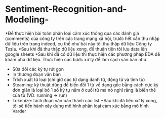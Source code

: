 # Sentiment-Recognition-and-Modeling-
*Để thực hiện bài toán phân loại cảm xúc thông qua các đánh giá (comments) của công ty trên các trang mạng xã hội, trước hết cần thu nhập dữ liệu trên trang indeed, cụ thể như bài này tôi thu thập dữ liệu Công ty Tesla.
*Sau khi đã thu thập dữ liệu xong, để thuận tiện tôi lưu data lên google sheets
*Sau khi đã có dữ liệu thì thực hiện các phương pháp EDA để khám phá dữ liệu. Thực hiện các bước xử lý để làm sạch văn bản như:
- Sửa đổi các ký tự rút gọn
- In thường đoạn văn bản
- Trích xuất từ loại (chỉ giữ các từ dạng danh từ, động từ và tính từ)
- Steaming: kỹ thuật dùng để biến đổi 1 từ về dạng gốc bằng cách cực kỳ đơn giản là loại bỏ 1 số ký tự nằm ở cuối từ mà nó nghĩ rằng là biến thể của từ (VD: running -> run)
- Tokenize: tách đoạn văn bản thành các list
*Sau khi đã tiền xử lý xong, tôi sẽ tiến hành xây dựng mô hình phân loại cảm xúc bằng mô hình Varder
